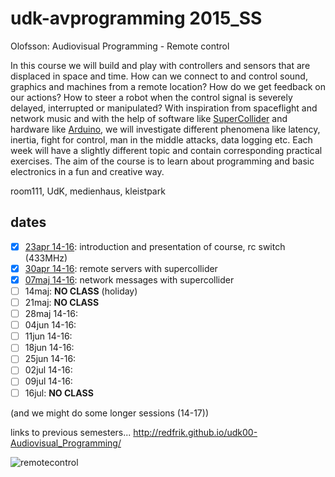 udk-avprogramming 2015_SS
=========================

Olofsson: Audiovisual Programming - Remote control

In this course we will build and play with controllers and sensors that are displaced in space and time. How can we connect to and control sound, graphics and machines from a remote location? How do we get feedback on our actions? How to steer a robot when the control signal is severely delayed, interrupted or manipulated? With inspiration from spaceflight and network music and with the help of software like [SuperCollider](http://supercollider.github.io) and hardware like [Arduino](http://www.arduino.cc), we will investigate different phenomena like latency, inertia, fight for control, man in the middle attacks, data logging etc. Each week will have a slightly different topic and contain corresponding practical exercises. The aim of the course is to learn about programming and basic electronics in a fun and creative way.

room111, UdK, medienhaus, kleistpark

dates
-----
- [x] [23apr 14-16](https://github.com/redFrik/udk13-Remote_control/tree/master/udk150423): introduction and presentation of course, rc switch (433MHz)
- [x] [30apr 14-16](https://github.com/redFrik/udk13-Remote_control/tree/master/udk150430): remote servers with supercollider
- [x] [07maj 14-16](https://github.com/redFrik/udk13-Remote_control/tree/master/udk150507): network messages with supercollider
- [ ] 14maj: **NO CLASS** (holiday)
- [ ] 21maj: **NO CLASS**
- [ ] 28maj 14-16:
- [ ] 04jun 14-16:
- [ ] 11jun 14-16:
- [ ] 18jun 14-16:
- [ ] 25jun 14-16:
- [ ] 02jul 14-16:
- [ ] 09jul 14-16:
- [ ] 16jul: **NO CLASS**

(and we might do some longer sessions (14-17))

links to previous semesters... <http://redfrik.github.io/udk00-Audiovisual_Programming/>

![remotecontrol](remotecontrol.jpg?raw=true "remotecontrol")

